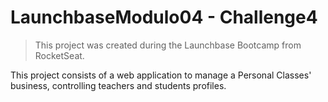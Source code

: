 # LaunchbaseModulo04 - Challenge4

> This project was created during the Launchbase Bootcamp from RocketSeat.

This project consists of a web application to manage a Personal Classes' business, controlling teachers and students profiles.
